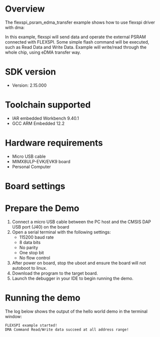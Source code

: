 Overview
========
The flexspi_psram_edma_transfer example shows how to use flexspi driver with dma:

In this example, flexspi will send data and operate the external PSRAM connected with FLEXSPI. Some simple flash command will
be executed, such as Read Data and Write Data.
Example will write/read through the whole chip, using eDMA transfer way.

SDK version
===========
- Version: 2.15.000

Toolchain supported
===================
- IAR embedded Workbench  9.40.1
- GCC ARM Embedded  12.2

Hardware requirements
=====================
- Micro USB cable
- MIMX8ULP-EVK/EVK9 board
- Personal Computer

Board settings
==============

Prepare the Demo
================
1.  Connect a micro USB cable between the PC host and the CMSIS DAP USB port (J40) on the board
2.  Open a serial terminal with the following settings:
    - 115200 baud rate
    - 8 data bits
    - No parity
    - One stop bit
    - No flow control
3.  After power on board, stop the uboot and ensure the board will not autoboot to linux.
4.  Download the program to the target board.
5.  Launch the debugger in your IDE to begin running the demo.

Running the demo
================
The log below shows the output of the hello world demo in the terminal window:
~~~~~~~~~~~~~~~~~~~~~~~~~~~~~~~~~~~
FLEXSPI example started!
DMA Command Read/Write data succeed at all address range!
~~~~~~~~~~~~~~~~~~~~~~~~~~~~~~~~~~~

